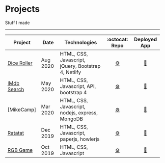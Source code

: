 # Projects
Stuff I made

---


| Project         | Date     | Technologies       | :octocat:  Repo     |  Deployed App         |
|-----------------|----------|--------------------|:-------------------:|:---------------------:|
|[Dice Roller](https://github.com/MakeItBack/Dice-Roller) | Aug 2020 | HTML, CSS, Javascript, jQuery, Bootstrap 4, Netlify | [	:gear:](https://github.com/MakeItBack/Dice-Roller "Dice Roller Repo") | [:rocket:](https://olives-dice-roller.netlify.app/ "Open Dice Roller") |
|[IMdb Search](#)      | May 2020 | HTML, CSS, Javascript, API, bootstrap 4 | [	:gear:](#) | [:rocket:](#) |
|[MikeCamp]         | Mar 2020 | HTML, CSS, Javascript, nodejs, express, MongoDB | [	:gear:](https://github.com/MakeItBack/MikeCamp "MikeCamp repo") | [:rocket:](https://mike-camp.herokuapp.com/ "Open MikeCamp") |
|[Ratatat](https://github.com/MakeItBack/Ratatat)          | Dec 2019 | HTML, CSS, Javascript, paperjs, howlerjs | [	:gear:](https://github.com/MakeItBack/Ratatat "Ratatat repo") | [:rocket:](https://ratatat.netlify.app/ "Open Ratatat") |
|[RGB Game](#)         | Oct 2019 | HTML, CSS, Javascript | [	:gear:](#) | [:rocket:](#) |
